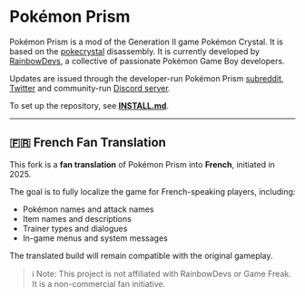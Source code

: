 # Pokémon Prism

Pokémon Prism is a mod of the Generation II game Pokémon Crystal. It is based on the [pokecrystal](https://github.com/pret/pokecrystal) disassembly. It is currently developed by [RainbowDevs][rainbow], a collective of passionate Pokémon Game Boy developers.

Updates are issued through the developer-run Pokémon Prism [subreddit](https://www.reddit.com/r/PokemonPrism/), [Twitter][rainbow] and community-run [Discord server](https://discord.com/invite/PewQHvy).

To set up the repository, see [**INSTALL.md**](INSTALL.md).

---

## 🇫🇷 French Fan Translation

This fork is a **fan translation** of Pokémon Prism into **French**, initiated in 2025.

The goal is to fully localize the game for French-speaking players, including:
- Pokémon names and attack names
- Item names and descriptions
- Trainer types and dialogues
- In-game menus and system messages

The translated build will remain compatible with the original gameplay.

> ℹ️ Note: This project is not affiliated with RainbowDevs or Game Freak. It is a non-commercial fan initiative.

[rainbow]: https://twitter.com/rainbowdevs
